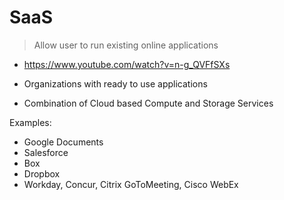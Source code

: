 # SaaS

> Allow user to run existing online applications

- https://www.youtube.com/watch?v=n-g_QVFfSXs

- Organizations with ready to use applications
- Combination of Cloud based Compute and Storage Services

Examples:

- Google Documents
- Salesforce
- Box
- Dropbox
- Workday, Concur, Citrix GoToMeeting, Cisco WebEx